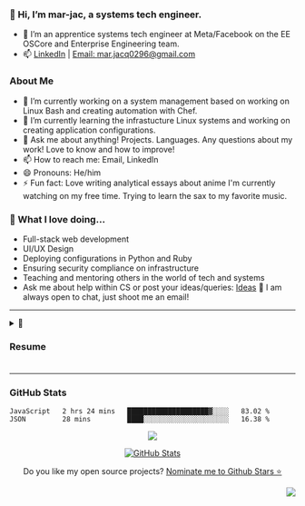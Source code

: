 <!--
**mar-jac/mar-jac** is a ✨ _special_ ✨ repository because its `README.md` (this file) appears on your GitHub profile.
- 🔭 I’m currently working on ...
- 🌱 I’m currently learning ...
- 👯 I’m looking to collaborate on ...
- 🤔 I’m looking for help with ...
- 💬 Ask me about ...
- 📫 How to reach me: ...
- 😄 Pronouns: ...
- ⚡ Fun fact: ...
-->

### 👋 Hi, I’m mar-jac, a systems tech engineer.
- 💼 I’m an apprentice systems tech engineer at Meta/Facebook on the EE OSCore and Enterprise Engineering team.
- 📫 [LinkedIn](https://www.linkedin.com/in/mar-jac/) | [Email: mar.jacq0296@gmail.com](mailto:mar.jacq0296@gmail.com)
  
### About Me
- 🔭 I’m currently working on a system management based on working on Linux Bash and creating automation with Chef.
- 🌱 I’m currently learning the infrastucture Linux systems and working on creating application configurations.
- 💬 Ask me about anything! Projects. Languages. Any questions about my work! Love to know and how to improve!
- 📫 How to reach me: Email, LinkedIn
- 😄 Pronouns: He/him
- ⚡ Fun fact: Love writing analytical essays about anime I'm currently watching on my free time. Trying to learn the sax to my favorite music.

### 💖 What I love doing...
 * Full-stack web development
 * UI/UX Design
 * Deploying configurations in Python and Ruby
 * Ensuring security compliance on infrastructure
 * Teaching and mentoring others in the world of tech and systems
 * Ask me about help within CS or post your ideas/queries: [Ideas](https://github.com/mar-jac/mar-jac/issues/new) 
 🌟 I am always open to chat, just shoot me an email!
 
 
 <hr/>
 
 <details> 
  
  <summary> 📃 <h3> Resume <h3> </summary> 
  
## Experience

<img align="right" src="https://img.shields.io/badge/Fedora-294172?style=for-the-badge&logo=fedora&logoColor=white" />

- 👨‍💻 **Apprentic Systems Tech Engineer**\
📆 2021 - Current\
📍 **Meta (Facebook)** - New York, United States
   
<img align="right" src="https://img.shields.io/badge/PostgreSQL-316192?style=for-the-badge&logo=postgresql&logoColor=white" />
<img align="right" src="https://img.shields.io/badge/React-20232A?style=for-the-badge&logo=react&logoColor=61DAFB" />
<img align="right" src="https://img.shields.io/badge/HTML5-E34F26?style=for-the-badge&logo=html5&logoColor=white" />
<img align="right" src="https://img.shields.io/badge/Bootstrap-563D7C?style=for-the-badge&logo=bootstrap&logoColor=white" />
<img align="right" src="https://img.shields.io/badge/JavaScript-F7DF1E?style=for-the-badge&logo=javascript&logoColor=black" />
<img align="right" src"https://img.shields.io/badge/Git-F05032?style=for-the-badge&logo=git&logoColor=white" />

- 👨‍💻 **Software Engineer Intern**\
📆 2020-2021\
📍 **CUNY Tech Prep** - New York, United States
   
<img align="right" src="https://img.shields.io/badge/Microsoft_Office-D83B01?style=for-the-badge&logo=microsoft-office&logoColor=white" />
<img align="right" src="https://img.shields.io/badge/Windows-0078D6?style=for-the-badge&logo=windows&logoColor=white" />
<img align="right" src="https://img.shields.io/badge/Google_chrome-4285F4?style=for-the-badge&logo=Google-chrome&logoColor=white" />


- 👨‍💻 **Technical Support Engineer**\
📆 2018-2021\
📍 **Brooklyn College** - New York, United States

<img align="right" src="https://img.shields.io/badge/Windows-0078D6?style=for-the-badge&logo=windows&logoColor=white" />
<img align="right" src="https://img.shields.io/badge/Microsoft_Office-D83B01?style=for-the-badge&logo=microsoft-office&logoColor=white" />
<img align="right" src="https://img.shields.io/badge/Microsoft_SharePoint-0078D4?style=for-the-badge&logo=microsoft-sharepoint&logoColor=white" />


- 👨‍💻 **Information Technology Intern**\
📆 2015 - 2015\
📍 **NYC Administration for Children's Services** - New York, United States


## Education

- 📖 **Multimedia Computing**\
📆   Dec 2020\
📍 **Brooklyn College** - New York, United States
  
 ## Skills
 
**Languages**

[![Bash Badge](https://img.shields.io/badge/Shell_Script-121011?style=for-the-badge&logo=gnu-bash&logoColor=white)](#)
[![Python Badge](https://img.shields.io/badge/Python-3776AB?style=for-the-badge&logo=python&logoColor=white)](#)
[![Ruby Badge](https://img.shields.io/badge/Ruby-CC342D?style=for-the-badge&logo=ruby&logoColor=white)](#)

**Frameworks**

[![Bootstrap Badge](https://img.shields.io/badge/Bootstrap-563D7C?style=for-the-badge&logo=bootstrap&logoColor=white)](#)
[![Express.js Badge](https://img.shields.io/badge/Express.js-404D59?style=for-the-badge)](#)
[![React Badge](https://img.shields.io/badge/-React-61DBFB?style=for-the-badge&labelColor=black&logo=react&logoColor=61DBFB)](#)

**Databases**

[![Heroku Badge](https://img.shields.io/badge/Heroku-430098?style=for-the-badge&logo=heroku&logoColor=white)](#) 
[![Postgresql Badge](https://img.shields.io/badge/PostgreSQL-316192?style=for-the-badge&logo=postgresql&logoColor=white)](#)

**Other** 

[![CSS Badge](https://img.shields.io/badge/CSS3-1572B6?style=for-the-badge&logo=css3&logoColor=white)](#) 
[![HTML Badge](https://img.shields.io/badge/HTML5-E34F26?style=for-the-badge&logo=html5&logoColor=white)](#) 
[![Java Badge](https://img.shields.io/badge/Java-ED8B00?style=for-the-badge&logo=java&logoColor=white)](#) 
[![Javascript Badge](https://img.shields.io/badge/JavaScript-323330?style=for-the-badge&logo=javascript&logoColor=F7DF1E)](#)
[![PHP Badge](https://img.shields.io/badge/PHP-777BB4?style=for-the-badge&logo=php&logoColor=white)](#)
[![Nodejs Badge](https://img.shields.io/badge/-Nodejs-3C873A?style=for-the-badge&labelColor=black&logo=node.js&logoColor=3C873A)](#) 
[![Django Badge](https://img.shields.io/badge/Django-092E20?style=for-the-badge&logo=django&logoColor=white)](#)

    

</details>
    
    
<hr/>

### GitHub Stats


<!--START_SECTION:waka-->
```text
JavaScript   2 hrs 24 mins   ████████████████████▓░░░░   83.02 % 
JSON         28 mins         ████░░░░░░░░░░░░░░░░░░░░░   16.38 % 
```
<!--END_SECTION:waka-->

<p align='center'>
  <a href="#"><img src="https://github-readme-stats.vercel.app/api?username=mar-jac&show_icons=true&count_private=true&theme=light" "></a>
</p>
                
<p align='center'>
<a href="https://github.com/mar-jac">
<img align="center" src="https://github-readme-streak-stats.herokuapp.com/?user=mar-jac" alt="GitHub Stats" title="GitHub Streak" />
</a> 
</p>

<p align='center'>
  Do you like my open source projects? <a href='https://stars.github.com/nominate/'>Nominate me to Github Stars ⭐</a>
</p>

<img align="right" src="https://user-images.githubusercontent.com/55053226/181595310-16556273-ed2e-4a56-b65b-231363ff5895.png" />
